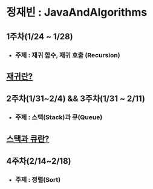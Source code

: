 # 정재빈 : JavaAndAlgorithms

## 1주차(1/24 ~ 1/28)  
- ### 주제 : 재귀 함수, 재귀 호출 (Recursion)
[재귀란?](https://github.com/jaebin1234/JavaAndAlgorithms-1/blob/main/jaebin/com/src/weeks_1/README.md)
---
## 2주차(1/31~2/4) && 3주차(1/31 ~ 2/11) 
- ### 주제 : 스택(Stack)과 큐(Queue)
[스택과 큐란?](https://github.com/jaebin1234/JavaAndAlgorithms-1/blob/main/jaebin/com/src/weeks_2/%ED%81%90_%EC%8A%A4%ED%83%9D.md)
---
## 4주차(2/14~2/18) 
- ### 주제 : 정렬(Sort)


